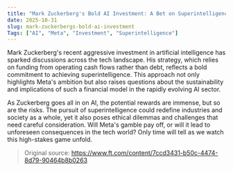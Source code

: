 ```yaml
---
title: "Mark Zuckerberg's Bold AI Investment: A Bet on Superintelligence"
date: 2025-10-31
slug: mark-zuckerbergs-bold-ai-investment
Tags: ["AI", "Meta", "Investment", "Superintelligence"]
---
```

Mark Zuckerberg's recent aggressive investment in artificial intelligence has sparked discussions across the tech landscape. His strategy, which relies on funding from operating cash flows rather than debt, reflects a bold commitment to achieving superintelligence. This approach not only highlights Meta's ambition but also raises questions about the sustainability and implications of such a financial model in the rapidly evolving AI sector.

As Zuckerberg goes all in on AI, the potential rewards are immense, but so are the risks. The pursuit of superintelligence could redefine industries and society as a whole, yet it also poses ethical dilemmas and challenges that need careful consideration. Will Meta's gamble pay off, or will it lead to unforeseen consequences in the tech world? Only time will tell as we watch this high-stakes game unfold.
> Original source: https://www.ft.com/content/7ccd3431-b50c-4474-8d79-90464b8b0263